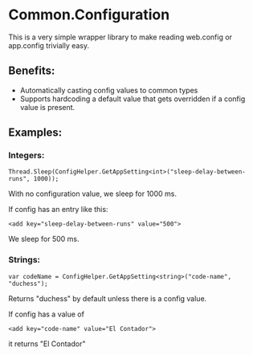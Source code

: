 # Common.Configuration
This is a very simple wrapper library to make reading web.config or app.config trivially easy.  

## Benefits:
- Automatically casting config values to common types
- Supports hardcoding a default value that gets overridden if a config value is present.

## Examples:

### Integers:

```Thread.Sleep(ConfigHelper.GetAppSetting<int>("sleep-delay-between-runs", 1000));```

With no configuration value, we sleep for 1000 ms.

If config has an entry like this:

```<add key="sleep-delay-between-runs" value="500">```

We sleep for 500 ms.

### Strings:

```var codeName = ConfigHelper.GetAppSetting<string>("code-name", "duchess");```

Returns "duchess" by default unless there is a config value.

If config has a value of 

```<add key="code-name" value="El Contador">```

it returns "El Contador"




